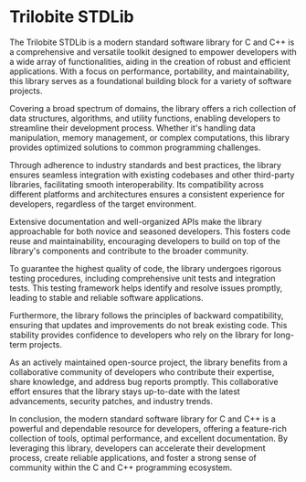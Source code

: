 # Trilobite STDLib

The Trilobite STDLib is a modern standard software library for C and C++ is a comprehensive and versatile toolkit designed to empower developers with a wide array of functionalities, aiding in the creation of robust and efficient applications. With a focus on performance, portability, and maintainability, this library serves as a foundational building block for a variety of software projects.

Covering a broad spectrum of domains, the library offers a rich collection of data structures, algorithms, and utility functions, enabling developers to streamline their development process. Whether it's handling data manipulation, memory management, or complex computations, this library provides optimized solutions to common programming challenges.

Through adherence to industry standards and best practices, the library ensures seamless integration with existing codebases and other third-party libraries, facilitating smooth interoperability. Its compatibility across different platforms and architectures ensures a consistent experience for developers, regardless of the target environment.

Extensive documentation and well-organized APIs make the library approachable for both novice and seasoned developers. This fosters code reuse and maintainability, encouraging developers to build on top of the library's components and contribute to the broader community.

To guarantee the highest quality of code, the library undergoes rigorous testing procedures, including comprehensive unit tests and integration tests. This testing framework helps identify and resolve issues promptly, leading to stable and reliable software applications.

Furthermore, the library follows the principles of backward compatibility, ensuring that updates and improvements do not break existing code. This stability provides confidence to developers who rely on the library for long-term projects.

As an actively maintained open-source project, the library benefits from a collaborative community of developers who contribute their expertise, share knowledge, and address bug reports promptly. This collaborative effort ensures that the library stays up-to-date with the latest advancements, security patches, and industry trends.

In conclusion, the modern standard software library for C and C++ is a powerful and dependable resource for developers, offering a feature-rich collection of tools, optimal performance, and excellent documentation. By leveraging this library, developers can accelerate their development process, create reliable applications, and foster a strong sense of community within the C and C++ programming ecosystem.
